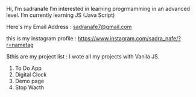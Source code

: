 Hi, I’m sadranafe
I’m interested in learning progrmamming in an advanced level.
I’m currently learning JS (Java Script)

Here's my Email Address : sadranafe7@gmail.com

this is my instagram profile : https://www.instagram.com/sadra_nafe/?r=nametag

$this are my project list : 
    I wote all my projects with Vanila JS. 
1) To Do App
2) Digital Clock
3) Demo page
4) Stop Wacth 

<!---
sadranafe/sadranafe is a ✨ special ✨ repository because its `README.md` (this file) appears on your GitHub profile.
You can click the Preview link to take a look at your changes.
--->
